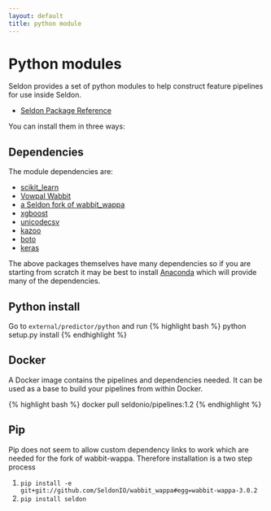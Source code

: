 ```yaml
---
layout: default
title: python module
---
```


# Python modules
Seldon provides a set of python modules to help construct feature pipelines for use inside Seldon.

 * [Seldon Package Reference](/python/index.html)

You can install them in three ways:

## Dependencies

The module dependencies are:

  * [scikit_learn](http://scikit-learn.org/stable/)
  * [Vowpal Wabbit](https://github.com/JohnLangford/vowpal_wabbit/wiki)
  * [a Seldon fork of wabbit_wappa](https://github.com/SeldonIO/wabbit_wappa)
  * [xgboost](https://github.com/dmlc/xgboost)
  * [unicodecsv](https://github.com/jdunck/python-unicodecsv)
  * [kazoo](https://kazoo.readthedocs.org/en/latest/)
  * [boto](https://github.com/boto/boto)
  * [keras](https://github.com/fchollet/keras)

The above packages themselves have many dependencies so if you are starting from scratch it may be best to install [Anaconda](http://continuum.io/downloads) which will provide many of the dependencies.

## Python install

Go to  ```external/predictor/python``` and run
{% highlight bash %}
 python setup.py install
{% endhighlight %}

## Docker

A Docker image contains the pipelines and dependencies needed. It can be used as a base to build your pipelines from within Docker.

{% highlight bash %}
   docker pull seldonio/pipelines:1.2
{% endhighlight %}

## Pip

Pip does not seem to allow custom dependency links to work which are needed for the fork of wabbit-wappa. Therefore installation is a two step process

 1. ```pip install -e git+git://github.com/SeldonIO/wabbit_wappa#egg=wabbit-wappa-3.0.2```
 1. ```pip install seldon```



